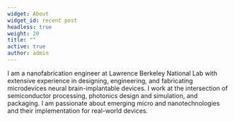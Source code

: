 ```yaml
---
widget: About
widget_id: recent post
headless: true
weight: 20
title: ""
active: true
author: admin
---
```

I am a nanofabrication engineer at Lawrence Berkeley National Lab with extensive experience in designing, engineering, and fabricating microdevices neural brain-implantable devices. I work at the intersection of semiconductor processing, photonics design and simulation, and packaging. I am passionate about emerging micro and nanotechnologies and their implementation for real-world devices.